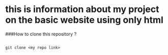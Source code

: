 # this is information about my project on the basic website using only html


###How to clone this repository ?

```

git clone <my repo link>


```

